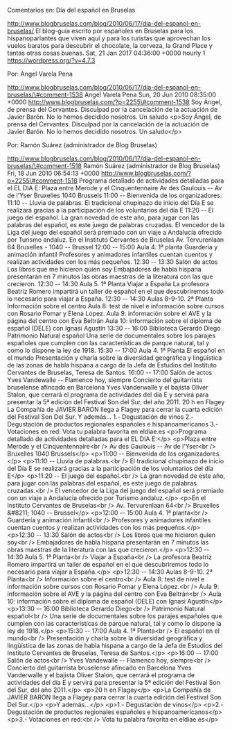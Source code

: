 Comentarios en: Día del español en Bruselas

http://www.blogbruselas.com/blog/2010/06/17/dia-del-espanol-en-bruselas/
El blog-guía escrito por españoles en Bruselas para los hispanoparlantes
que viven aquí y para los turistas que aprovechan los vuelos baratos
para descubrir el chocolate, la cerveza, la Grand Place y tantas otras
cosas buenas. Sat, 21 Jan 2017 04:36:00 +0000 hourly 1
https://wordpress.org/?v=4.7.3

Por: Angel Varela Pena

http://www.blogbruselas.com/blog/2010/06/17/dia-del-espanol-en-bruselas/\#comment-1538
Angel Varela Pena Sun, 20 Jun 2010 08:35:00 +0000
http://www.blogbruselas.com/?p=2255\#comment-1538 Soy Ángel, de prensa
del Cervantes. Disculpad por la cancelación de la actuación de Javier
Barón. No lo hemos decidido nosotros. Un saludo \<p\>Soy Ángel, de
prensa del Cervantes. Disculpad por la cancelación de la actuación de
Javier Barón. No lo hemos decidido nosotros. Un saludo\</p\>

Por: Ramón Suárez (administrador de Blog Bruselas)

http://www.blogbruselas.com/blog/2010/06/17/dia-del-espanol-en-bruselas/\#comment-1518
Ramón Suárez (administrador de Blog Bruselas) Fri, 18 Jun 2010 06:54:13
+0000 http://www.blogbruselas.com/?p=2255\#comment-1518 Programa
detallado de actividades detalladas para el EL DIA E: Plaza entre Merode
y el Cinquentennaire Av des Gaulouis -- Av de l'Yser Bruxelles 1040
Brussels 11:00 -- Bienvenida de los organizadores. 11:10 -- Lluvia de
palabras. El tradicional chupinazo de inicio del Día E se realizará
gracias a la participación de los voluntarios del día E 11:20 -- El
juego del español. La gran novedad de este año, para jugar con las
palabras del español, es este juego de palabras cruzadas. El vencedor de
la Liga del juego del español será premiado con un viaje a Andalucía
ofrecido por Turismo andaluz. En el Instituto Cervantes de Bruselas Av.
Tervurenlaan 64 Bruxelles - 1040 -- Brussel 12:00 -- 15:00 Aula 4. 1ª
planta Guardería y animación infantil Profesores y animadores infantiles
cuentan cuentos y realizan actividades con los más pequeños. 12:30 --
13:30 Salón de actos Los libros que me hicieron quien soy Embajadores de
habla hispana presentarán en 7 minutos las obras maestras de la
literatura con las que crecieron. 12:30 -- 14:30 Aula 5. 1ª Planta
Viajar a España La profesora Beatriz Romero impartirá un taller de
español en el que descubriremos todo lo necesario para viajar a España.
12:30 -- 14:30 Aulas 8-9-10. 2ª Planta Información sobre el centro Aula
8: test de nivel e información sobre cursos con Rosario Pomar y Elena
López. Aula 9: información sobre el AVE y la página del centro con Eva
Beltrán Aula 10: información sobre el diploma de español (DELE) con
Ignasi Agustín 13:30 -- 16:00 Biblioteca Gerardo Diego Patrimonio
Natural español Una serie de documentales sobre los parajes españoles
que cumplen con las características de parque natural, tal y como lo
dispone la ley de 1918. 15:30 -- 17:00 Aula 4. 1ª Planta El español en
el mundo Presentación y charla sobre la diversidad geográfica y
lingüística de las zonas de habla hispana a cargo de la Jefa de Estudios
del Instituto Cervantes de Bruselas, Teresa de Santos. 16:00 -- 17:00
Salón de actos Yves Vandewalle -- Flamenco hoy, siempre Concierto del
guitarrista bruselense afincado en Barcelona Yves Vanderwalle y el
bajista Oliver Stalon, que cerrará el programa de actividades del día E
y servirá para presentar la 5ª edición del Festival Son del Sur, del año
2011. 20 h en Flagey La Compañía de JAVIER BARON llega a Flagey para
cerrar la cuarta edición del Festival Son Del Sur. Y además... 1.-
Degustación de vinos 2.- Degustación de productos regionales españoles e
hispanoamericanos 3.- Votaciones en red: Vota tu palabra favorita en
eldiae.es \<p\>Programa detallado de actividades detalladas para el EL
DIA E:\</p\> \<p\>Plaza entre Merode y el Cinquentennaire\<br /\> Av des
Gaulouis -- Av de l'Yser\<br /\> Bruxelles 1040 Brussels\</p\>
\<p\>11:00 -- Bienvenida de los organizadores.\</p\> \<p\>11:10 --
Lluvia de palabras.\<br /\> El tradicional chupinazo de inicio del Día E
se realizará gracias a la participación de los voluntarios del día
E\</p\> \<p\>11:20 -- El juego del español.\<br /\> La gran novedad de
este año, para jugar con las palabras del español, es este juego de
palabras cruzadas.\<br /\> El vencedor de la Liga del juego del español
será premiado con un viaje a Andalucía ofrecido por Turismo
andaluz.\</p\> \<p\>En el Instituto Cervantes de Bruselas\<br /\> Av.
Tervurenlaan 64\<br /\> Bruxelles &\#8211; 1040 -- Brussel\</p\>
\<p\>12:00 -- 15:00 Aula 4. 1ª planta\<br /\> Guardería y animación
infantil\<br /\> Profesores y animadores infantiles cuentan cuentos y
realizan actividades con los más pequeños.\</p\> \<p\>12:30 -- 13:30
Salón de actos\<br /\> Los libros que me hicieron quien soy\<br /\>
Embajadores de habla hispana presentarán en 7 minutos las obras maestras
de la literatura con las que crecieron.\</p\> \<p\>12:30 -- 14:30 Aula
5. 1ª Planta\<br /\> Viajar a España\<br /\> La profesora Beatriz Romero
impartirá un taller de español en el que descubriremos todo lo necesario
para viajar a España.\</p\> \<p\>12:30 -- 14:30 Aulas 8-9-10. 2ª
Planta\<br /\> Información sobre el centro\<br /\> Aula 8: test de nivel
e información sobre cursos con Rosario Pomar y Elena López.\<br /\> Aula
9: información sobre el AVE y la página del centro con Eva Beltrán\<br
/\> Aula 10: información sobre el diploma de español (DELE) con Ignasi
Agustín\</p\> \<p\>13:30 -- 16:00 Biblioteca Gerardo Diego\<br /\>
Patrimonio Natural español\<br /\> Una serie de documentales sobre los
parajes españoles que cumplen con las características de parque natural,
tal y como lo dispone la ley de 1918.\</p\> \<p\>15:30 -- 17:00 Aula 4.
1ª Planta\<br /\> El español en el mundo\<br /\> Presentación y charla
sobre la diversidad geográfica y lingüística de las zonas de habla
hispana a cargo de la Jefa de Estudios del Instituto Cervantes de
Bruselas, Teresa de Santos.\</p\> \<p\>16:00 -- 17:00 Salón de actos\<br
/\> Yves Vandewalle -- Flamenco hoy, siempre\<br /\> Concierto del
guitarrista bruselense afincado en Barcelona Yves Vanderwalle y el
bajista Oliver Stalon, que cerrará el programa de actividades del día E
y servirá para presentar la 5ª edición del Festival Son del Sur, del año
2011.\</p\> \<p\>20 h en Flagey\</p\> \<p\>La Compañía de JAVIER BARON
llega a Flagey para cerrar la cuarta edición del Festival Son Del
Sur.\</p\> \<p\>Y además...\</p\> \<p\>1.- Degustación de vinos\</p\>
\<p\>2.- Degustación de productos regionales españoles e
hispanoamericanos\</p\> \<p\>3.- Votaciones en red:\<br /\> Vota tu
palabra favorita en eldiae.es\</p\>
